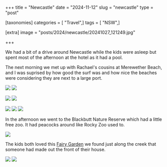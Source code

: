 +++
title = "Newcastle"
date = "2024-11-12"
slug = "newcastle"
type = "post"

[taxonomies]
categories = [ "Travel",]
tags = [ "NSW",]

[extra]
image = "posts/2024/newcastle/20241027_121249.jpg"

+++

We had a bit of a drive around Newcastle while the kids were asleep but spent most of the afternoon at the hotel as it had a pool. 

The next morning we met up with Rachael's cousins at Merewether Beach, and I was suprised by how good the surf was and how nice the beaches were considering they are next to a large port.

![](20241027_102858.jpg) ![](20241027_103023.jpg) 


![](20241027_103559.jpg) ![](20241027_103638.jpg) 

![](20241027_103718.jpg) ![](20241027_111729.jpg) ![](20241027_121249.jpg)


In the afternoon we went to the Blackbutt Nature Reserve which had a little free zoo. It had peacocks around like Rocky Zoo used to.

![](20241027_154823.jpg) 

The kids both loved this [Fairy Garden](https://maps.app.goo.gl/93oZ4PaxCLva5Yqp6) we found just along the creek that someone had made out the front of their house.

![](20241027_161952.jpg) ![](20241027_163014.jpg)